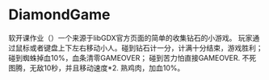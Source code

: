# DiamondGame
软开课作业（）一个来源于libGDX官方页面的简单的收集钻石的小游戏。
玩家通过鼠标或者键盘上下左右移动小人。碰到钻石计一分，计满十分结束，游戏胜利；
碰到蜘蛛掉血10%，血条清零GAMEOVER；
碰到苦力怕直接GAMEOVER.
不死图腾，无敌10秒，并且移动速度*2.
熟鸡肉，加血10%。
